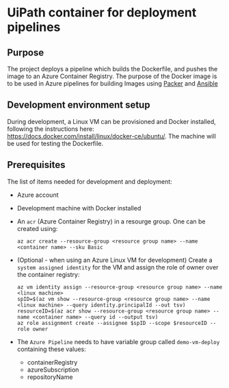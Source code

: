 # UiPath container for deployment pipelines

## Purpose
The project deploys a pipeline which builds the Dockerfile, and pushes the image to an Azure Container Registry. The purpose of the Docker image is to be used in Azure pipelines for building Images using [Packer](https://www.packer.io/) and [Ansible](https://www.ansible.com)

## Development environment setup

During development, a Linux VM can be provisioned and Docker installed, following the instructions here: https://docs.docker.com/install/linux/docker-ce/ubuntu/. The machine will be used for testing the Dockerfile. 

## Prerequisites 

The list of items needed for development and deployment:
* Azure account
* Development machine with Docker installed
* An `acr` (Azure Container Registry) in a resourge group. One can be created using: 
    ```
    az acr create --resource-group <resource group name> --name <container name> --sku Basic
    ```
* (Optional - when using an Azure Linux VM for development) Create a `system assigned identity` for the VM and assign the role of owner over the container registry:

    ```
    az vm identity assign --resource-group <resource group name> --name <linux machine> 
    spID=$(az vm show --resource-group <resource group name> --name <linux machine> --query identity.principalId --out tsv)
    resourceID=$(az acr show --resource-group <resource group name> --name <container name> --query id --output tsv)
    az role assignment create --assignee $spID --scope $resourceID --role owner
    ```
* The `Azure Pipeline` needs to have variable group called `demo-vm-deploy` containing these values:
    - containerRegistry
    - azureSubscription
    - repositoryName

